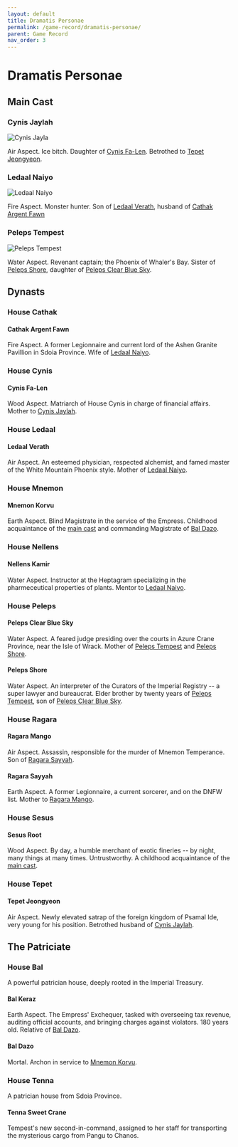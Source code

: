 ```yaml
---
layout: default
title: Dramatis Personae
permalink: /game-record/dramatis-personae/
parent: Game Record
nav_order: 3
---
```


# Dramatis Personae

## Main Cast

### Cynis Jaylah

![Cynis Jayla](../../assets/cynis-jayla-shysterling.png)

Air Aspect. Ice bitch. Daughter of [Cynis Fa-Len](#cynis-fa-len). Betrothed to
[Tepet Jeongyeon](#tepet-jeongyeon).

### Ledaal Naiyo

![Ledaal Naiyo](../../assets/ledaal-naiyo-shysterling.png)

Fire Aspect. Monster hunter. Son of [Ledaal Verath](#ledaal-verath), husband of
[Cathak Argent Fawn](#cathak-argent-fawn)

### Peleps Tempest

![Peleps Tempest](../../assets/peleps-tempest-shysterling.png)

Water Aspect. Revenant captain; the Phoenix of Whaler's Bay. Sister of
[Peleps Shore](#peleps-shore), daughter of
[Peleps Clear Blue Sky](#peleps-clear-blue-sky).

## Dynasts

### House Cathak

#### Cathak Argent Fawn

Fire Aspect. A former Legionnaire and current lord of the Ashen Granite
Pavillion in Sdoia Province. Wife of [Ledaal Naiyo](#ledaal-naiyo).

### House Cynis

#### Cynis Fa-Len

Wood Aspect. Matriarch of House Cynis in charge of financial affairs. Mother to
[Cynis Jaylah](#cynis-jaylah).

### House Ledaal

#### Ledaal Verath

Air Aspect. An esteemed physician, respected alchemist, and famed master of the
White Mountain Phoenix style. Mother of [Ledaal Naiyo](#ledaal-naiyo).

### House Mnemon

#### Mnemon Korvu

Earth Aspect. Blind Magistrate in the service of the Empress. Childhood
acquaintance of the [main cast](#main-cast) and commanding Magistrate of
[Bal Dazo](#bal-dazo/).

### House Nellens

#### Nellens Kamir

Water Aspect. Instructor at the Heptagram specializing in the pharmeceutical
properties of plants. Mentor to [Ledaal Naiyo](#ledaal-naiyo).

### House Peleps

#### Peleps Clear Blue Sky

Water Aspect. A feared judge presiding over the courts in Azure Crane Province,
near the Isle of Wrack. Mother of [Peleps Tempest](#peleps-tempest) and
[Peleps Shore](#peleps-shore).

#### Peleps Shore

Water Aspect. An interpreter of the Curators of the Imperial Registry -- a
super lawyer and bureaucrat. Elder brother by twenty years of
[Peleps Tempest](#peleps-tempest), son of
[Peleps Clear Blue Sky](#peleps-clear-blue-sky).

### House Ragara

#### Ragara Mango

Air Aspect. Assassin, responsible for the murder of Mnemon Temperance. Son of
[Ragara Sayyah](#ragara-sayyah).

#### Ragara Sayyah

Earth Aspect. A former Legionnaire, a current sorcerer, and on the DNFW list.
Mother to [Ragara Mango](#ragara-mango).

### House Sesus

#### Sesus Root

Wood Aspect. By day, a humble merchant of exotic fineries -- by night, many
things at many times. Untrustworthy. A childhood acquaintance of the
[main cast](#main-cast).

### House Tepet

#### Tepet Jeongyeon

Air Aspect. Newly elevated satrap of the foreign kingdom of Psamal Ide, very
young for his position. Betrothed husband of [Cynis Jaylah](#cynis-jaylah).

## The Patriciate

### House Bal

A powerful patrician house, deeply rooted in the Imperial Treasury.

#### Bal Keraz

Earth Aspect. The Empress' Exchequer, tasked with overseeing tax revenue,
auditing official accounts, and bringing charges against violators. 180 years
old. Relative of [Bal Dazo](#bal-dazo).

#### Bal Dazo

Mortal. Archon in service to [Mnemon Korvu](#mnemon-korvu).

### House Tenna

A patrician house from Sdoia Province.

#### Tenna Sweet Crane

Tempest's new second-in-command, assigned to her staff for transporting the
mysterious cargo from Pangu to Chanos.
